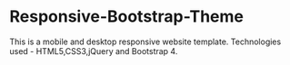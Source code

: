 # Responsive-Bootstrap-Theme
This is a mobile and desktop responsive website template.
Technologies used - HTML5,CSS3,jQuery and Bootstrap 4.
